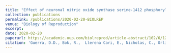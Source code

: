 ```yaml
---
title: "Effect of neuronal nitric oxide synthase serine-1412 phosphorylation on hypothalamic-pituitary-ovarian function and the neuroendocrine leptin response."
collection: publications
permalink: /publications/2020-02-20-BIOLREP
venue: "Biology of Reproduction"
excerpt:
date: 2020-02-20
paperurl: https://academic.oup.com/biolreprod/article-abstract/102/6/1281/5758286
citation: 'Guerra, D.D., Bok, R.,  Llerena Cari, E., Nicholas, C., Orlicky, D.J., Johnson, J., Hurt, K.J. (2020) Effect of neuronal nitric oxide synthase serine-1412 phosphorylation on hypothalamic-pituitary-ovarian function and the neuroendocrine leptin response. <i>Biology of Reproduction</i>, 102, 6:1281-1289.'
---
```

